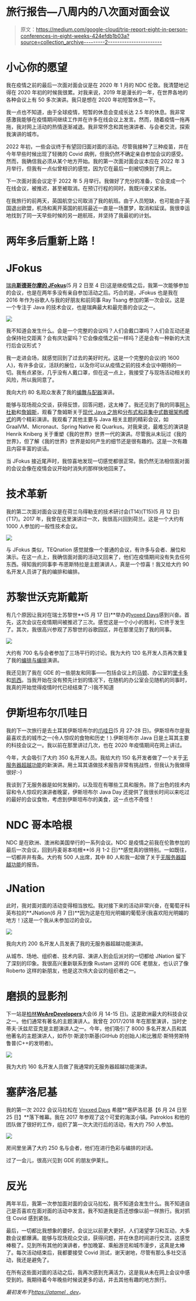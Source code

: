 # 旅行报告—八周内的八次面对面会议

> 原文：<https://medium.com/google-cloud/trip-report-eight-in-person-conferences-in-eight-weeks-424efdb1b03a?source=collection_archive---------2----------------------->

# 小心你的愿望

我在疫情之前的最后一次面对面会议是在 2020 年 1 月的 NDC 伦敦。我清楚地记得在 2020 年初的时候我很累。对我来说，2019 年是漫长的一年，在世界各地的各种会议上有 50 多次演讲。我只是想在 2020 年初短暂休息一下。

我一点也不知道，由于全球疫情，短暂的休息会变成长达 2.5 年的休息。我非常感激我能够在疫情期间继续工作并在许多在线会议上发言。然而，随着疫情一拖再拖，我对网上活动的热情逐渐减退。我非常怀念和其他演讲者、与会者交流，探索我演讲的城市。

2022 年初，一些会议终于有望回归面对面的活动。尽管我接种了三种疫苗，并在今年早些时候出现了轻微的 Covid 病例，但我仍然不确定亲自参加会议的感受。然而，我确信我必须从某个地方开始。我的第一次面对面会议本应在 2022 年 3 月举行，但我有一点似曾相识的感觉，因为它在最后一刻被切换到了网上。

下一次面对面会议定于 2022 年 5 月举行。我做好了充分的准备，它会变成一个在线会议，被推迟，甚至被取消。在预订行程的同时，我既兴奋又紧张。

在我旅行的前两天，英国航空公司取消了我的航班。由于人员短缺，也可能由于英国退出欧盟，机场和离开英国的航班最近一直是一场噩梦，取消和延误。我很幸运地找到了同一天早些时候的另一趟航班，并坚持了我最初的计划。

# 两年多后重新上路！

# JFokus

[瑞典**斯德哥尔摩的 JFokus**](https://www.jfokus.se/)(5 月 2 日至 4 日)这是继疫情之后，我第一次能够参加的会议，也是在两年多没有亲自参加活动之后。巧合的是，JFokus 也是我在 2016 年作为谷歌人与我的好朋友和前同事 Ray Tsang 参加的第一次会议。这是一个专注于 Java 的技术会议，也是瑞典最大和最完善的会议之一。

![](img/5958c7e61d12cdabb2b79f5820ea1ff9.png)

我不知道会发生什么。会是一个完整的会议吗？人们会戴口罩吗？人们会互动还是会保持社交距离？会有庆功宴吗？它会像疫情之前一样吗？还是会有一种新的大流行后会议形式？

我一走进会场，就感觉回到了过去的美好时光。这是一个完整的会议(约 1600 人)，有许多会议，活跃的展位，以及你可以从疫情之前的技术会议中期待的一切。我有点紧张，几乎没有人戴口罩，但在这一点上，我接受了与现场活动相关的风险，所以我同意了。

我向大约 80 名观众发表了我的[编舞与配器](https://www.jfokus.se/talks/751)演讲。

能够与现场观众交谈，获得反馈，回答问题，这太棒了。我还见到了我的同事[阿卜杜勒](https://twitter.com/boredabdel)和[詹姆斯](https://twitter.com/_JamesWard)，观看了詹姆斯关于[现代 Java 之旅](https://www.jfokus.se/talks/943)和[分布式和非集中式数据架构模式](https://www.jfokus.se/talks/944)的两个精彩演讲。我观看了其他主要与 Java 相关主题的精彩会议，如 GraalVM、Micronaut、Spring Native 和 Quarkus。对我来说，最难忘的演讲是 Henrik Kniberg 关于重塑《我的世界》世界一代的演讲。尽管我从未玩过《我的世界》，但了解《我的世界》世界是如何产生的细节还是很有趣的。这是一次有趣且内容丰富的谈话。

当 JFokus 接近尾声时，我惊喜地发现一切感觉都很正常。我仍然无法相信面对面的会议会像在疫情会议开始时消失的那样快地回来了。

# 技术革新

我的第二次面对面会议是在荷兰乌得勒支的技术研讨会(T14)(T15)(5 月 12 日)(T17)。2017 年，我曾在这里演讲过一次，我很高兴回到荷兰。这是一个大约有 1000 人参加的一般性技术会议。

![](img/9956cb0a0bdba3a294b51e9708983c7a.png)

与 JFokus 类似，TEQnation 感觉就像一个普通的会议，有许多与会者、展位和演示。在这一点上，我确信面对面的活动又回来了，他们在疫情期间没有失去任何东西。得知我的同事李·布恩斯特拉是主题演讲人，真是一个惊喜！我又给大约 90 名开发人员讲了我的编排和编排。

# 苏黎世沃克斯戴斯

有几个原因让我对在瑞士苏黎世**(5 月 17 日)**举办的[voxed Days](https://voxxeddays.com/zurich/)感到兴奋。首先，这次会议在疫情期间被推迟了三次。感觉这是一个小小的胜利，它终于发生了。其次，我很高兴参观了苏黎世的谷歌园区，并在那里见到了我的同事。

![](img/02b31a28a14934740f78032e30ddc231.png)

大约有 700 名与会者参加了三场平行的讨论。我为大约 120 名开发人员再次重复了我的[编排与编排](https://voxxeddays.com/zurich/schedule/talk/?id=1448)演讲。

我还见到了我在 GDE 的一些朋友和同事——包括会议上的[马顿](https://twitter.com/MartonKodok)、办公室的[里卡多](https://twitter.com/palladius)和[凯西](https://twitter.com/caseywest)。当我开始在没有预先计划的情况下，在随机的办公室会见随机的同事时，我真的开始觉得疫情时代已经结束了:-)我不知道

# 伊斯坦布尔爪哇日

我的下一次旅行是去土耳其伊斯坦布尔的[爪哇日](https://www.javaday.istanbul/)(5 月 27-28 日)。伊斯坦布尔是我最喜欢去的城市之一(令人惊叹的食物和历史！).伊斯坦布尔 Java 日是土耳其主要的科技会议之一。我以前在那里讲过几次，也在 2020 年疫情期间在网上讲过。

今年，大会吸引了大约 350 名开发人员。我给大约 150 名开发者做了一个关于[无服务器超越功能](https://www.javaday.istanbul/mete-atamel-speaker)的新演讲。用土耳其语做技术报告非常有挑战性，但我认为我做得很好:-)

我谈到了无服务器是如何发展的，以及现在有哪些工具和服务。除了出色的技术内容和令人惊叹的演讲者晚宴，伊斯坦布尔 Java Day 还提供了我很长时间以来吃过的最好的会议食物，考虑到伊斯坦布尔的美食，这一点也不奇怪！

# NDC 哥本哈根

NDC 是在欧洲、澳洲和美国举行的一系列会议。NDC 是疫情之前我在伦敦参加的最后一次会议，回到丹麦哥本哈根**(6 月 1-2 日)**感觉真的很特别。一如既往，一切都井井有条。大约有 500 人出席，其中 80 人和我一起做了关于[无服务器超越功能](https://ndccopenhagen.com/agenda/serverless-landscape-beyond-functions-02ko/0gsy7ysbjdc)的报告。

# JNation

此时，我对面对面的活动变得相当放松。我对接下来的活动非常兴奋，在葡萄牙科英布拉的**JNation(6 月 7 日)**因为这是在阳光明媚的葡萄牙(我喜欢阳光明媚的地方！)这是一个我从未参加过的会议。

![](img/27989242f5849ce1e1586cc71c5224b0.png)

我向大约 200 名开发人员发表了我的无服务器超越功能演讲。

从城市、场地、组织者、技术内容、演讲人到会后派对的一切都给 JNation 留下了深刻的印象。我很高兴重新联系到像 Rustam 这样的 GDE 老朋友，也认识了像 Roberto 这样的新朋友，他是这次伟大会议的组织者之一。

# 磨损的显影剂

下一站是[柏林**WeAreDevelopers**](https://www.wearedevelopers.com/world-congress)大会(6 月 14-15 日)。这是欧洲最大的科技会议之一。他们通常有著名的主题演讲人。我曾在 2017/2018 年在那里演讲，当时史蒂夫·沃兹尼亚克是主题演讲人之一。今年，他们吸引了 8000 多名开发人员和其他著名的主题演讲人，如乔尔·斯波尔斯基(GitHub 的创始人)和比雅尼·斯特劳斯特鲁普(C++的发明者)。

![](img/4a0af2a54a8a1aca1b836fdab503676d.png)

我为大约 160 名开发人员做了我通常的无服务器超越功能演讲。

# 塞萨洛尼基

我的第一次 2022 会议马拉松在 [Voxxed Days](https://voxxeddays.com/thessaloniki/) 希腊**塞萨洛尼基【6 月 24 日至 25 日】**落下帷幕。我在 2017 年参观了这个可爱的海滨小镇。Patroklos 和他的团队做了很好的工作，组织了第一次大流行后的活动，有大约 750 人参加。

![](img/568e7867f43086fcc1fc8861cfa5fe4c.png)

房间里坐满了大约 250 名与会者，他们在进行色彩与编排的对话。

过了一会儿，很高兴见到 GDE 的朋友伊莱扎。

# 反光

两年半后，我第一次参加面对面的会议马拉松，我不知道会发生什么。我不知道自己是否喜欢在面对面的活动中发言。我不知道我是否还想像以前一样旅行。我对抓住 Covid 感到紧张。

最后，一切都比我想象的要好。会议比以前更大更好。人们渴望学习和互动，大多数会议都爆满。能够与现场观众交谈，获得问题，并在休息时间进行交流，这感觉棒极了。见到所有其他的演讲者，参加晚宴、乘船游览和城市漫步，这真是太棒了。每次活动结束后，我都要接受 Covid 测试，谢天谢地，尽管有那么多社交活动，我还是避免了。

在所有这些面对面的活动之后，我再次感到充满活力，这是我从未在网上会议中感受到的。我期待着今年晚些时候说更多的话，并去其他有趣的地方旅行。

*最初发布于*[*https://atamel . dev*](https://atamel.dev/posts/2022/07-15_trip_report_eight_conferences_eight_weeks/)*。*